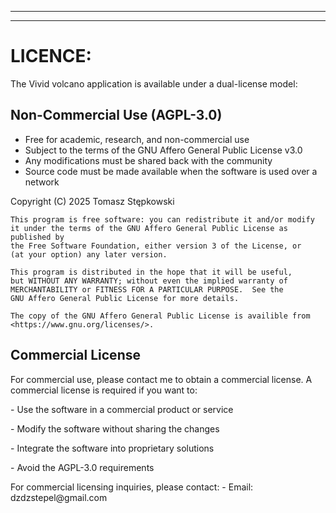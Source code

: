 ------------------------------------------------------------------------

------------------------------------------------------------------------

# LICENCE:

The Vivid volcano application is available under a dual-license model:

## Non-Commercial Use (AGPL-3.0)

-   Free for academic, research, and non-commercial use
-   Subject to the terms of the GNU Affero General Public License v3.0
-   Any modifications must be shared back with the community
-   Source code must be made available when the software is used over a network

Copyright (C) 2025 Tomasz Stępkowski

```         
This program is free software: you can redistribute it and/or modify
it under the terms of the GNU Affero General Public License as published by
the Free Software Foundation, either version 3 of the License, or
(at your option) any later version.

This program is distributed in the hope that it will be useful,
but WITHOUT ANY WARRANTY; without even the implied warranty of
MERCHANTABILITY or FITNESS FOR A PARTICULAR PURPOSE.  See the
GNU Affero General Public License for more details.

The copy of the GNU Affero General Public License is availible from <https://www.gnu.org/licenses/>.
```

## Commercial License

For commercial use, please contact me to obtain a commercial license. A commercial license is required if you want to:

\- Use the software in a commercial product or service

\- Modify the software without sharing the changes

\- Integrate the software into proprietary solutions

\- Avoid the AGPL-3.0 requirements

For commercial licensing inquiries, please contact: - Email: dzdzstepel\@gmail.com
